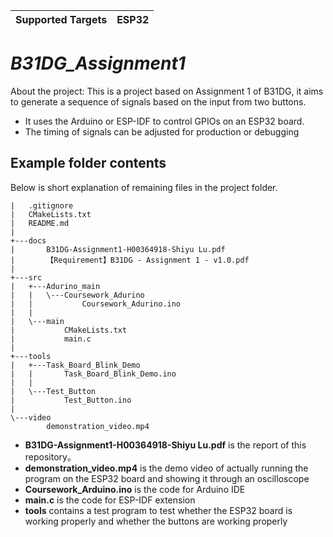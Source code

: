 | Supported Targets | ESP32 |
| ----------------- | ----- |

# _B31DG_Assignment1_

About the project: This is a project based on Assignment 1 of B31DG, it aims to  generate a sequence of signals based on the input from two buttons. 

- It uses the Arduino or ESP-IDF to control GPIOs on an ESP32 board.
- The timing of signals can be adjusted for production or debugging

## Example folder contents

Below is short explanation of remaining files in the project folder.

```
|   .gitignore
|   CMakeLists.txt
|   README.md
|
+---docs
|       B31DG-Assignment1-H00364918-Shiyu Lu.pdf
|       【Requirement】B31DG - Assignment 1 - v1.0.pdf
|
+---src
|   +---Adurino_main
|   |   \---Coursework_Adurino
|   |           Coursework_Adurino.ino
|   |
|   \---main
|           CMakeLists.txt
|           main.c
|
+---tools
|   +---Task_Board_Blink_Demo
|   |       Task_Board_Blink_Demo.ino
|   |
|   \---Test_Button
|           Test_Button.ino
|
\---video
        demonstration_video.mp4
```

- **B31DG-Assignment1-H00364918-Shiyu Lu.pdf** is the report of this repository。
- **demonstration_video.mp4** is the demo video of actually running the program on the ESP32 board and showing it through an oscilloscope
- **Coursework_Arduino.ino** is the code for Arduino IDE
- **main.c** is the code for ESP-IDF extension
- **tools** contains a test program to test whether the ESP32 board is working properly and whether the buttons are working properly

